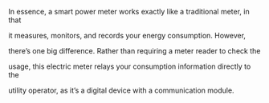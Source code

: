 In essence, a smart power meter works exactly like a traditional meter, in that 

it measures, monitors, and records your energy consumption. However, 

there’s one big difference. Rather than requiring a meter reader to check the 

usage, this electric meter relays your consumption information directly to the 

utility operator, as it’s a digital device with a communication module. 
